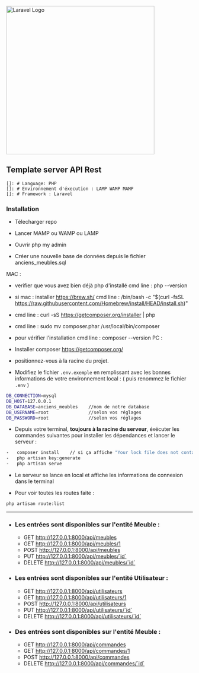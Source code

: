 <p alimugn="center"><a href="https://laravel.com" target="_blank"><img src="https://raw.githubusercontent.com/laravel/art/master/logo-lockup/5%20SVG/2%20CMYK/1%20Full%20Color/laravel-logolockup-cmyk-red.svg" width="400" alt="Laravel Logo"></a></p>

## Template server API Rest

    []: # Language: PHP
    []: # Environnement d'éxecution : LAMP WAMP MAMP
    []: # Framework : Laravel

### Installation

-   Télecharger repo

-   Lancer MAMP ou WAMP ou LAMP

-   Ouvrir php my admin

-   Créer une nouvelle base de données depuis le fichier anciens_meubles.sql

MAC :

-   verifier que vous avez bien déjà php d'installé cmd line : php --version
-   si mac : installer https://brew.sh/ cmd line : /bin/bash -c "$(curl -fsSL https://raw.githubusercontent.com/Homebrew/install/HEAD/install.sh)"
-   cmd line : curl -sS https://getcomposer.org/installer | php
-   cmd line : sudo mv composer.phar /usr/local/bin/composer
-   pour vérifier l'installation cmd line : composer --version
    PC :
-   Installer composer https://getcomposer.org/

-   positionnez-vous à la racine du projet.

-   Modifiez le fichier `.env.exemple` en remplissant avec les bonnes informations de votre environnement local :
    ( puis renommez le fichier `.env` )

```bash
DB_CONNECTION=mysql
DB_HOST=127.0.0.1
DB_DATABASE=anciens_meubles    //nom de notre database
DB_USERNAME=root               //selon vos réglages
DB_PASSWORD=root               //selon vos réglages
```

-   Depuis votre terminal, **toujours à la racine du serveur**, éxécuter les commandes suivantes pour installer les dépendances et lancer le serveur :

```bash
-   composer install    // si ça affiche "Your lock file does not contain a compatible set of packages. Please run composer update." ->  composer update --ignore-platform-reqs
-   php artisan key:generate
-   php artisan serve
```

-   Le serveur se lance en local et affiche les informations de connexion dans le terminal

-   Pour voir toutes les routes faite :

```bash
php artisan route:list
```

<hr>

-   ### Les entrées sont disponibles sur l'entité Meuble :
    -   GET http://127.0.0.1:8000/api/meubles
    -   GET http://127.0.0.1:8000/api/meubles/1
    -   POST http://127.0.0.1:8000/api/meubles
    -   PUT http://127.0.0.1:8000/api/meubles/`id`
    -   DELETE http://127.0.0.1:8000/api/meubles/`id`
-   ### Les entrées sont disponibles sur l'entité Utilisateur :

    -   GET http://127.0.0.1:8000/api/utilisateurs
    -   GET http://127.0.0.1:8000/api/utilisateurs/1
    -   POST http://127.0.0.1:8000/api/utilisateurs
    -   PUT http://127.0.0.1:8000/api/utilisateurs/`id`
    -   DELETE http://127.0.0.1:8000/api/utilisateurs/`id`

-   ### Des entrées sont disponibles sur l'entité Meuble :
    -   GET http://127.0.0.1:8000/api/commandes
    -   GET http://127.0.0.1:8000/api/commandes/1
    -   POST http://127.0.0.1:8000/api/commandes
    -   DELETE http://127.0.0.1:8000/api/commandes/`id`
